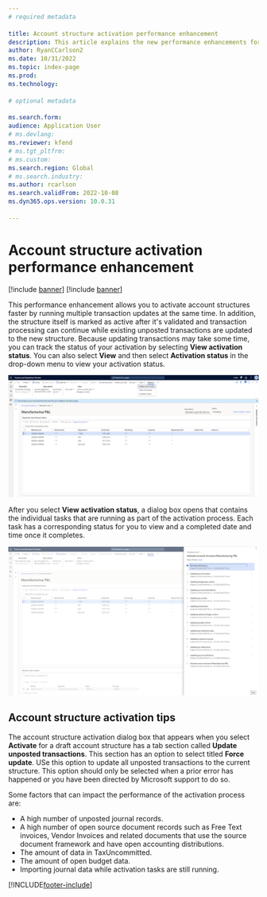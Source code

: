 ```yaml
---
# required metadata

title: Account structure activation performance enhancement 
description: This article explains the new performance enhancements for the account structure activation process.
author: RyanCCarlson2
ms.date: 10/31/2022
ms.topic: index-page
ms.prod: 
ms.technology: 

# optional metadata

ms.search.form: 
audience: Application User
# ms.devlang: 
ms.reviewer: kfend
# ms.tgt_pltfrm: 
# ms.custom: 
ms.search.region: Global 
# ms.search.industry: 
ms.author: rcarlson
ms.search.validFrom: 2022-10-08
ms.dyn365.ops.version: 10.0.31

---
```


# Account structure activation performance enhancement

[!include [banner](../includes/banner.md)]
[!include [banner](../includes/preview-banner.md)]


This performance enhancement allows you to activate account structures faster by running multiple transaction updates at the same time. In addition, the structure itself is marked as active after it's validated and transaction processing can continue while existing unposted transactions are updated to the new structure. Because updating transactions may take some time, you can track the status of your activation by selecting **View activation status**. You can also select **View** and then select **Activation status** in the drop-down menu to view your activation status.  

 [![Account Structure page](./media/AccountStructure1.png)](./media/AccountStructure1.png)

After you select **View activation status**, a dialog box opens that contains the individual tasks that are running as part of the activation process. Each task has a corresponding status for you to view and a completed date and time once it completes. 

 [![Account Structure activation timeline](./media/AccountStructureTimeline.png)](./media/AccountStructureTimeline.png)
 
## Account structure activation tips 

The account structure activation dialog box that appears when you select **Activate** for a draft account structure has a tab section called **Update unposted transactions**. This section has an option to select titled **Force update**. USe this option to update all unposted transactions to the current structure. This option should only be selected when a prior error has happened or you have been directed by Microsoft support to do so. 

Some factors that can impact the performance of the activation process are: 
 
 - A high number of unposted journal records.
 - A high number of open source document records such as Free Text invoices, Vendor Invoices and related documents that use the source document framework and have open accounting distributions. 
 - The amount of data in TaxUncommitted.
 - The amount of open budget data. 
 - Importing journal data while activation tasks are still running. 


[!INCLUDE[footer-include](../../includes/footer-banner.md)]
